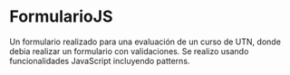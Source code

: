 # FormularioJS
Un formulario realizado para una evaluación de un curso de UTN, donde debia realizar un formulario con validaciones. Se realizo usando funcionalidades JavaScript incluyendo patterns.
